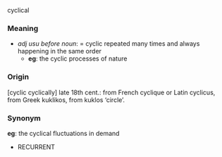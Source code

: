 cyclical
### Meaning
+ _adj usu before noun_: = cyclic repeated many times and always happening in the same order
	+ __eg__: the cyclic processes of nature

### Origin

[cyclic cyclically] late 18th cent.: from French cyclique or Latin cyclicus, from Greek kuklikos, from kuklos ‘circle’.

### Synonym

__eg__: the cyclical fluctuations in demand

+ RECURRENT


